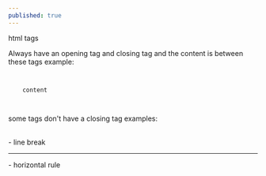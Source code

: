 ```yaml
---
published: true
---
```

html tags

Always have an opening tag and closing tag and the content is between these tags
example:  
<pre><code>
	<head> 
    content 
	</head>
	</code></pre>
    

some tags don't have a closing tag 
examples:

<br> - line break 
<hr> - horizontal rule 
